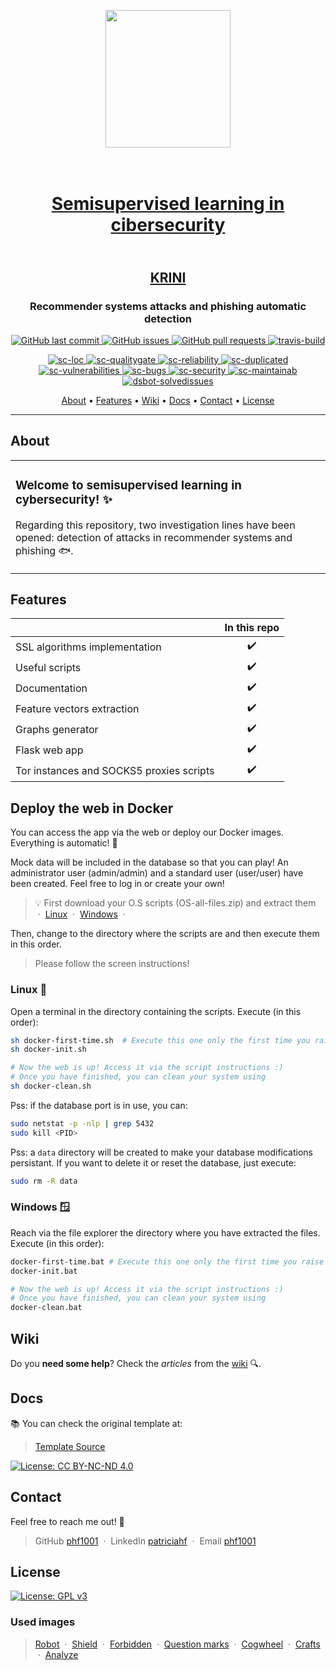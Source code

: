 <p align="center">
  <img src="https://user-images.githubusercontent.com/99904180/228915777-fcfb115c-37f3-45e6-b5a0-78457d13bba9.png" width="200" height="220" />
</p>

<h1 align="center">
  <br>
  <a href="https://github.com/phf1001/semisupervised-learning-in-cibersecurity"> Semisupervised learning in cibersecurity </a>
</h1>

<h2 align="center">
  <br>
  <a href="https://krini.herokuapp.com/index"> KRINI </a>
</h2>

<h3 align="center">Recommender systems attacks and phishing automatic detection</h3>

<p align="center">
    <a href="https://github.com/phf1001/semisupervised-learning-in-cibersecurity/commits/main">
    <img src="https://img.shields.io/github/last-commit/phf1001/semisupervised-learning-in-cibersecurity.svg?style=flat-square&logo=github&logoColor=white"
         alt="GitHub last commit">
    <a href="https://github.com/phf1001/semisupervised-learning-in-cibersecurity/issues">
    <img src="https://img.shields.io/github/issues-raw/phf1001/semisupervised-learning-in-cibersecurity.svg?style=flat-square&logo=github&logoColor=white"
         alt="GitHub issues">
    <a href="https://github.com/phf1001/semisupervised-learning-in-cibersecurity/pulls">
    <img src="https://img.shields.io/github/issues-pr-raw/phf1001/semisupervised-learning-in-cibersecurity.svg?style=flat-square&logo=github&logoColor=white"
         alt="GitHub pull requests">
    <a href="https://app.travis-ci.com/phf1001/semisupervised-learning-in-cibersecurity">
    <img src="https://app.travis-ci.com/phf1001/semisupervised-learning-in-cibersecurity.svg?branch=main"
         alt="travis-build">        
</p>

<p align="center">
<a href = "https://sonarcloud.io/summary/new_code?id=phf1001_semisupervised-learning-in-cibersecurity">
<img src="https://sonarcloud.io/api/project_badges/measure?project=phf1001_semisupervised-learning-in-cibersecurity&metric=ncloc" alt="sc-loc">
</a>
<a href = "https://sonarcloud.io/summary/new_code?id=phf1001_semisupervised-learning-in-cibersecurity">
<img src="https://sonarcloud.io/api/project_badges/measure?project=phf1001_semisupervised-learning-in-cibersecurity&metric=alert_status" alt="sc-qualitygate">
</a>
<a href = "https://sonarcloud.io/summary/new_code?id=phf1001_semisupervised-learning-in-cibersecurity">
<img src="https://sonarcloud.io/api/project_badges/measure?project=phf1001_semisupervised-learning-in-cibersecurity&metric=reliability_rating" alt="sc-reliability">
</a>
<a href = "https://sonarcloud.io/summary/new_code?id=phf1001_semisupervised-learning-in-cibersecurity">
<img src="https://sonarcloud.io/api/project_badges/measure?project=phf1001_semisupervised-learning-in-cibersecurity&metric=duplicated_lines_density" alt="sc-duplicated">
</a>
<a href = "https://sonarcloud.io/summary/new_code?id=phf1001_semisupervised-learning-in-cibersecurity">
<img src="https://sonarcloud.io/api/project_badges/measure?project=phf1001_semisupervised-learning-in-cibersecurity&metric=vulnerabilities" alt="sc-vulnerabilities">
</a>
<a href = "https://sonarcloud.io/summary/new_code?id=phf1001_semisupervised-learning-in-cibersecurity">
<img src="https://sonarcloud.io/api/project_badges/measure?project=phf1001_semisupervised-learning-in-cibersecurity&metric=bugs" alt="sc-bugs">
</a>
<a href = "https://sonarcloud.io/summary/new_code?id=phf1001_semisupervised-learning-in-cibersecurity">
<img src="https://sonarcloud.io/api/project_badges/measure?project=phf1001_semisupervised-learning-in-cibersecurity&metric=security_rating" alt="sc-security">
</a>
<a href = "https://sonarcloud.io/summary/new_code?id=phf1001_semisupervised-learning-in-cibersecurity">
<img src="https://sonarcloud.io/api/project_badges/measure?project=phf1001_semisupervised-learning-in-cibersecurity&metric=sqale_rating" alt="sc-maintainab">
</a>
<a href = "https://deepsource.io/gh/phf1001/semisupervised-learning-in-cibersecurity/?ref=repository-badge">
<img src="https://deepsource.io/gh/phf1001/semisupervised-learning-in-cibersecurity.svg/?label=resolved+issues&show_trend=true&token=9pyDIDWYZ_eVj1NoPBRHUXM0" alt="dsbot-solvedissues">
</a>
</p>
      
<p align="center">
  <a href="#about">About</a> •
  <a href="#features">Features</a> •
  <a href="#wiki">Wiki</a> •
  <a href="#docs">Docs</a> •
  <a href="#contact">Contact</a> •
  <a href="#license">License</a>
</p>

---

## About 

<table>
<tr>
<td>
  
### Welcome to semisupervised learning in cybersecurity! ✨

Regarding this repository, two investigation lines have been opened: detection of attacks in recommender systems and phishing 🐟.

</td>
</tr>
</table>

## Features

|                            | In this repo  | 
| -------------------------- | :----------------: | 
| SSL algorithms implementation         |         ✔️         |   
| Useful scripts             |         ✔️         |    
| Documentation        |         ✔️         |       
| Feature vectors extraction |         ✔️         |    
| Graphs generator |         ✔️         |    
| Flask web app |         ✔️         |  
| Tor instances and SOCKS5 proxies scripts |         ✔️         |    


## Deploy the web in Docker

You can access the app via the web or deploy our Docker images. Everything is automatic! 🐳

Mock data will be included in the database so that you can play! An administrator user (admin/admin) and a standard user (user/user) have been created. Feel free to log in or create your own!

> 💡 First download your O.S scripts (OS-all-files.zip) and extract them &nbsp;&middot;&nbsp; [Linux](https://github.com/phf1001/semisupervised-learning-in-cibersecurity/tree/dev/docker-deploy-kit/linux) &nbsp;&middot;&nbsp; [Windows](https://github.com/phf1001/semisupervised-learning-in-cibersecurity/tree/dev/docker-deploy-kit/windows) &nbsp;&middot;&nbsp;

Then, change to the directory where the scripts are and then execute them in this order. 
> Please follow the screen instructions! 

### Linux 🐧
Open a terminal in the directory containing the scripts. Execute (in this order):
```sh
sh docker-first-time.sh  # Execute this one only the first time you raise the containers or if the data volume have been removed and you want to reset the database
sh docker-init.sh

# Now the web is up! Access it via the script instructions :)
# Once you have finished, you can clean your system using
sh docker-clean.sh
```

Pss: if the database port is in use, you can:
```sh
sudo netstat -p -nlp | grep 5432
sudo kill <PID>
```

Pss: a `data` directory will be created to make your database modifications persistant. If you want to delete it or reset the database, just execute:
```sh
sudo rm -R data
```

### Windows 🪟

Reach via the file explorer the directory where you have extracted the files. Execute (in this order):
```sh
docker-first-time.bat # Execute this one only the first time you raise the containers
docker-init.bat

# Now the web is up! Access it via the script instructions :)
# Once you have finished, you can clean your system using
docker-clean.bat
```

## Wiki 

Do you **need some help**? Check the _articles_ from the [wiki](https://github.com/phf1001/semisupervised-learning-in-cibersecurity/wiki/) 🔍.

## Docs

📚 You can check the original template at:
>  [Template Source](https://github.com/ubutfgm/plantillaLatex)

[![License: CC BY-NC-ND 4.0](https://img.shields.io/badge/License-CC_BY--NC--ND_4.0-lightgrey.svg)](https://creativecommons.org/licenses/by-nc-nd/4.0/)

## Contact

Feel free to reach me out! 💌

> GitHub [phf1001](https://github.com/phf1001) &nbsp;&middot;&nbsp; LinkedIn [patriciahf](https://www.linkedin.com/in/patriciahf) &nbsp;&middot;&nbsp; Email [phf1001](mailto:phf1001@alu.ubu.es) 

## License

[![License: GPL v3](https://img.shields.io/badge/License-GPLv3-blue.svg)](https://www.gnu.org/licenses/gpl-3.0)

### Used images

> [Robot](https://www.flaticon.com/free-icon/robot_3398643) &nbsp;&middot;&nbsp; [Shield](https://www.flaticon.com/free-icon/shield_5781297) &nbsp;&middot;&nbsp; [Forbidden](https://www.flaticon.com/free-icon/walk_1661941) &nbsp;&middot;&nbsp; [Question marks](https://www.flaticon.com/free-icon/question-mark_5726532) &nbsp;&middot;&nbsp; [Cogwheel](https://www.flaticon.com/free-icon/breakdown_9760208) &nbsp;&middot;&nbsp; [Crafts](https://www.flaticon.com/free-icon/paper-crafts_3813693) &nbsp;&middot;&nbsp; [Analyze](https://www.flaticon.com/free-icon/analyze_993845) 
